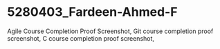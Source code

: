# 5280403_Fardeen-Ahmed-F
Agile Course Completion Proof Screenshot,
Git course completion proof screenshot,
C course completion proof screenshot,
